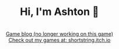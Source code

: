 <div align="center">
  <h1>Hi, I'm Ashton 👋</h1>
  <br>
  <a href="https://shortstring.github.io/spacefarmer/">Game blog (no longer working on this game)</a>
  <br>
  <a href="https://shortstring.itch.io/">Check out my games at: shortstring.itch.io</a>
</div>

  <!--
**shortstring/shortstring** is a ✨ _special_ ✨ repository because its `README.md` (this file) appears on your GitHub profile.

Here are some ideas to get you started:

- 🔭 I’m currently working on ...

- 👯 I’m looking to collaborate on ...
- 🤔 I’m looking for help with ...
- 💬 Ask me about ...
- 📫 How to reach me: ...
- 😄 Pronouns: ...
- ⚡ Fun fact: ...
-->
